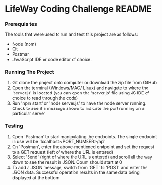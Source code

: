 # LifeWay Coding Challenge README

### Prerequisites

The tools that were used to run and test this project are as follows: 
* Node (npm)
* Git
* Postman
* JavaScript IDE or code editor of choice.

### Running The Project
1. Git clone the project onto computer or download the zip file from GitHub
2. Open the terminal (Windows/MAC/ Linux) and navigate to where the 'server.js' is located (you can open the 'server.js' file using JS IDE of choice to read through the code)
3. Run 'npm start' or 'node server.js' to have the node server running. Check to see if a message shows to indicate the port running on a particular server

### Testing
1. Open 'Postman' to start manipulating the endpoints. The single endpoint in use will be 'localhost:<PORT_NUMBER>/api'
2. On 'Postman', enter the above-mentioned endpoint and set the request to a GET request (left of where the URL is entered)
3. Select 'Send' (right of where the URL is entered) and scroll all the way down to see the result in JSON. Count should start at 0
4. To add a JSON message, switch from 'GET' to 'POST' and enter the JSON data. Successful operation results in the same data being displayed at the bottom
